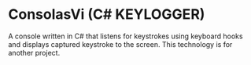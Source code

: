 # ConsolasVi (C# KEYLOGGER)
A console written in C# that listens for keystrokes using keyboard hooks and displays captured keystroke to the screen. This technology is for another project.

